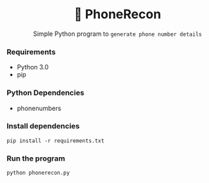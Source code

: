 <div align="center">

# :iphone: PhoneRecon
Simple Python program to ```generate phone number details```

</div>


### Requirements
- Python 3.0
- pip

### Python Dependencies
- phonenumbers

### Install dependencies
```
pip install -r requirements.txt
```

### Run the program
```
python phonerecon.py
```
